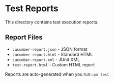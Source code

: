 # Test Reports

This directory contains test execution reports.

## Report Files
- `cucumber-report.json` - JSON format
- `cucumber-report.html` - Standard HTML
- `cucumber-report.xml` - JUnit XML
- `test-report.html` - Custom HTML report

Reports are auto-generated when you run `npm test`
